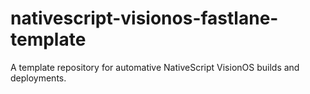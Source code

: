 # nativescript-visionos-fastlane-template
A template repository for automative NativeScript VisionOS builds and deployments.

